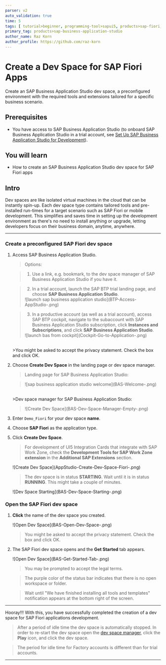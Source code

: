 ```yaml
---
parser: v2
auto_validation: true
time: 5
tags: [ tutorial>beginner, programming-tool>sapui5, products>sap-fiori, products>sap-business-technology-platform, products>sap-btp-cloud-foundry-environment]
primary_tag: products>sap-business-application-studio
author_name: Raz Korn
author_profile: https://github.com/raz-korn
---
```


# Create a Dev Space for SAP Fiori Apps
<!-- description --> Create an SAP Business Application Studio dev space, a preconfigured environment with the required tools and extensions tailored for a specific business scenario.

## Prerequisites
  - You have access to SAP Business Application Studio (to onboard SAP Business Application Studio in a trial account, see [Set Up SAP Business Application Studio for Development](appstudio-onboarding)).


## You will learn
  - How to create an SAP Business Application Studio dev space for SAP Fiori apps

## Intro
Dev spaces are like isolated virtual machines in the cloud that can be instantly spin-up. Each dev space type contains tailored tools and pre-installed run-times for a target scenario such as SAP Fiori or mobile development. This simplifies and saves time in setting up the development environment as there's no need to install anything or upgrade, letting developers focus on their business domain, anytime, anywhere.

---

### Create a preconfigured SAP Fiori dev space


1. Access SAP Business Application Studio.

    >Options:

    >1. Use a link, e.g. bookmark, to the dev space manager of SAP Business Application Studio if you have it.

    >2. In a trial account, launch the SAP BTP trial landing page, and choose **SAP Business Application Studio**.
    ><!-- border -->![launch sap business application studio](BTP-Access-AppStudio-.png)

    >3. In a productive account (as well as a trial account), access SAP BTP cockpit, navigate to the subaccount with SAP Business Application Studio subscription, click **Instances and Subscriptions**, and click **SAP Business Application Studio**.
    ><!-- border -->![launch bas from cockpit](Cockpit-Go-to-Application-.png)

    <br>
    >You might be asked to accept the privacy statement. Check the box and click OK.


2. Choose **Create Dev Space** in the landing page or dev space manager.

    >Landing page for SAP Business Application Studio:

    ><!-- border -->![sap business application studio welcome](BAS-Welcome-.png)

    <br>
    >Dev space manager for SAP Business Application Studio:

    ><!-- border -->![Create Dev Space](BAS-Dev-Space-Manager-Empty-.png)

2. Enter `Demo_Fiori` for your dev space **name**.

3. Choose **SAP Fiori** as the application type.

4. Click **Create Dev Space**.

    >For development of UI5 Integration Cards that integrate with SAP Work Zone, check the **Development Tools for SAP Work Zone extension** in the **Additional SAP Extensions** section.

    <!-- border -->![Create Dev Space](AppStudio-Create-Dev-Space-Fiori-.png)

    >The dev space is in status **STARTING**. Wait until it is in status **RUNNING**. This might take a couple of minutes.

    <!-- border -->![Dev Space Starting](BAS-Dev-Space-Starting-.png)

### Open the SAP Fiori dev space


1. **Click** the name of the dev space you created.

    <!-- border -->![Open Dev Space](BAS-Open-Dev-Space-.png)

    >You might be asked to accept the privacy statement. Check the box and click OK.


2. The SAP Fiori dev space opens and the **Get Started** tab appears.

    <!-- border -->![Open Dev Space](BAS-Get-Started-Tab-.png)

    >You may be prompted to accept the legal terms.

    >The purple color of the status bar indicates that there is no open workspace or folder.

    >Wait until "We have finished installing all tools and templates" notification appears at the bottom right of the screen.



---

Hooray!!! With this, you have successfully completed the creation of a dev space for SAP Fiori applications development.

>After a period of idle time the dev space is automatically stopped. In order to re-start the dev space open the [dev space manager](https://triallink.eu10.trial.applicationstudio.cloud.sap/), click the **Play** icon, and click the dev space.

>The period for idle time for Factory accounts is different than for trial accounts.

---
